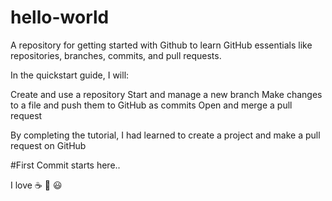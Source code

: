# hello-world
A repository for getting started with Github to learn GitHub essentials like repositories, branches, commits, and pull requests. 

In the quickstart guide, I will:

Create and use a repository
Start and manage a new branch
Make changes to a file and push them to GitHub as commits
Open and merge a pull request

By completing the tutorial, I had learned to create a project and make a pull request on GitHub

#First Commit starts here..

I love :coffee: :pizza: :smiley:


